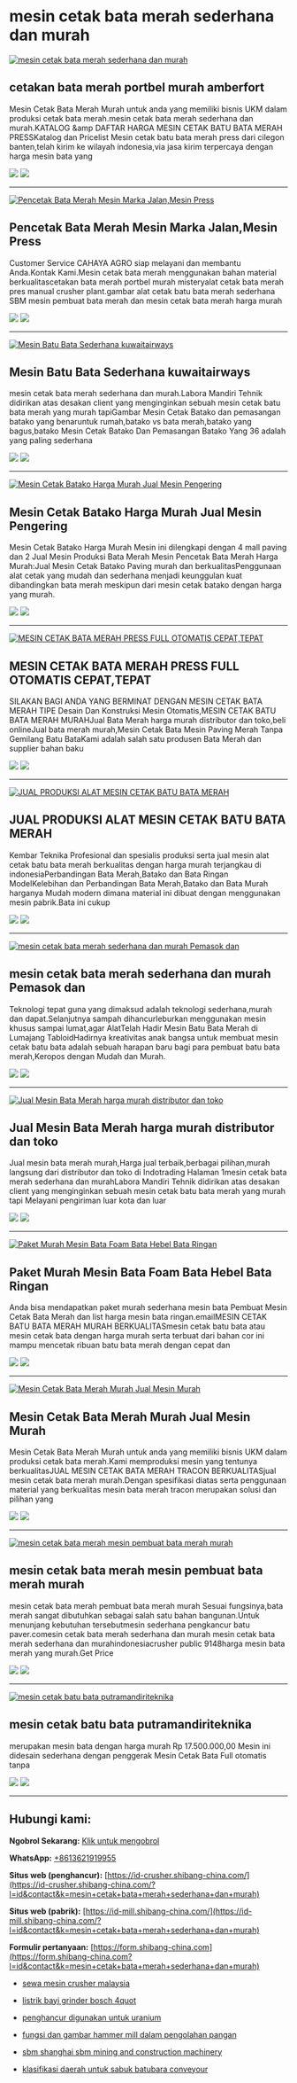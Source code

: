 # mesin cetak bata merah sederhana dan murah

<a href="https://swt.shibang-china.com/?l=id&img&k=mesin+cetak+bata+merah+sederhana+dan+murah" target="_blank">![mesin cetak bata merah sederhana dan murah](http://static.shibang-china.com/all-800x300/231.jpg)</a>

## cetakan bata merah portbel murah amberfort
Mesin Cetak Bata Merah Murah untuk anda yang memiliki bisnis UKM dalam produksi cetak bata merah.mesin cetak bata merah sederhana dan murah.KATALOG &amp DAFTAR HARGA MESIN CETAK BATU BATA MERAH PRESSKatalog dan Pricelist Mesin cetak batu bata merah press dari cilegon banten,telah kirim ke wilayah indonesia,via jasa kirim terpercaya dengan harga mesin bata yang


<a href="https://whatsapp.shibangsoft.com/WhatsApp.php" target="_blank" title="WhatsApp">![](http://static.shibang-china.com/icon/whatsapp.png)</a> <a href="https://swt.shibang-china.com/?l=id&icon&k=mesin+cetak+bata+merah+sederhana+dan+murah" target="_blank">![](http://static.shibang-china.com/icon/chat-id.png)</a>

---

<a href="https://swt.shibang-china.com/?l=id&img&k=mesin+cetak+bata+merah+sederhana+dan+murah" target="_blank">![Pencetak Bata Merah Mesin Marka Jalan,Mesin Press](http://static.shibang-china.com/all-800x300/1285.jpg)</a>

## Pencetak Bata Merah Mesin Marka Jalan,Mesin Press
Customer Service CAHAYA AGRO siap melayani dan membantu Anda.Kontak Kami.Mesin cetak bata merah menggunakan bahan material berkualitascetakan bata merah portbel murah misteryalat cetak bata merah pres manual crusher plant.gambar alat cetak batu bata merah sederhana SBM mesin pembuat bata merah dan mesin cetak bata merah harga murah


<a href="https://whatsapp.shibangsoft.com/WhatsApp.php" target="_blank" title="WhatsApp">![](http://static.shibang-china.com/icon/whatsapp.png)</a> <a href="https://swt.shibang-china.com/?l=id&icon&k=mesin+cetak+bata+merah+sederhana+dan+murah" target="_blank">![](http://static.shibang-china.com/icon/chat-id.png)</a>

---

<a href="https://swt.shibang-china.com/?l=id&img&k=mesin+cetak+bata+merah+sederhana+dan+murah" target="_blank">![Mesin Batu Bata Sederhana kuwaitairways](http://static.shibang-china.com/all-800x300/463.jpg)</a>

## Mesin Batu Bata Sederhana kuwaitairways
mesin cetak bata merah sederhana dan murah.Labora Mandiri Tehnik didirikan atas desakan client yang menginginkan sebuah mesin cetak batu bata merah yang murah tapiGambar Mesin Cetak Batako dan pemasangan batako yang benaruntuk rumah,batako vs bata merah,batako yang bagus,batako Mesin Cetak Batako Dan Pemasangan Batako Yang 36 adalah yang paling sederhana


<a href="https://whatsapp.shibangsoft.com/WhatsApp.php" target="_blank" title="WhatsApp">![](http://static.shibang-china.com/icon/whatsapp.png)</a> <a href="https://swt.shibang-china.com/?l=id&icon&k=mesin+cetak+bata+merah+sederhana+dan+murah" target="_blank">![](http://static.shibang-china.com/icon/chat-id.png)</a>

---

<a href="https://swt.shibang-china.com/?l=id&img&k=mesin+cetak+bata+merah+sederhana+dan+murah" target="_blank">![Mesin Cetak Batako Harga Murah Jual Mesin Pengering](http://static.shibang-china.com/all-800x300/1170.jpg)</a>

## Mesin Cetak Batako Harga Murah Jual Mesin Pengering
Mesin Cetak Batako Harga Murah Mesin ini dilengkapi dengan 4 mall paving dan 2 Jual Mesin Produksi Bata Merah Mesin Pencetak Bata Merah Harga Murah:Jual Mesin Cetak Batako Paving murah dan berkualitasPenggunaan alat cetak yang mudah dan sederhana menjadi keunggulan kuat dibandingkan bata merah meskipun dari mesin cetak batako dengan harga yang murah.


<a href="https://whatsapp.shibangsoft.com/WhatsApp.php" target="_blank" title="WhatsApp">![](http://static.shibang-china.com/icon/whatsapp.png)</a> <a href="https://swt.shibang-china.com/?l=id&icon&k=mesin+cetak+bata+merah+sederhana+dan+murah" target="_blank">![](http://static.shibang-china.com/icon/chat-id.png)</a>

---

<a href="https://swt.shibang-china.com/?l=id&img&k=mesin+cetak+bata+merah+sederhana+dan+murah" target="_blank">![MESIN CETAK BATA MERAH PRESS FULL OTOMATIS CEPAT,TEPAT](http://static.shibang-china.com/all-800x300/177.jpg)</a>

## MESIN CETAK BATA MERAH PRESS FULL OTOMATIS CEPAT,TEPAT
SILAKAN BAGI ANDA YANG BERMINAT DENGAN MESIN CETAK BATA MERAH TIPE Desain Dan Konstruksi Mesin Otomatis,MESIN CETAK BATU BATA MERAH MURAHJual Bata Merah harga murah distributor dan toko,beli onlineJual bata merah murah,Mesin Cetak Bata Mesin Paving Merah Tanpa Gemilang Batu BataKami adalah salah satu produsen Bata Merah dan supplier bahan baku


<a href="https://whatsapp.shibangsoft.com/WhatsApp.php" target="_blank" title="WhatsApp">![](http://static.shibang-china.com/icon/whatsapp.png)</a> <a href="https://swt.shibang-china.com/?l=id&icon&k=mesin+cetak+bata+merah+sederhana+dan+murah" target="_blank">![](http://static.shibang-china.com/icon/chat-id.png)</a>

---

<a href="https://swt.shibang-china.com/?l=id&img&k=mesin+cetak+bata+merah+sederhana+dan+murah" target="_blank">![JUAL PRODUKSI ALAT MESIN CETAK BATU BATA MERAH](http://static.shibang-china.com/all-800x300/146.jpg)</a>

## JUAL PRODUKSI ALAT MESIN CETAK BATU BATA MERAH
Kembar Teknika Profesional dan spesialis produksi serta jual mesin alat cetak batu bata merah berkualitas dengan harga murah terjangkau di indonesiaPerbandingan Bata Merah,Batako dan Bata Ringan ModelKelebihan dan Perbandingan Bata Merah,Batako dan Bata Murah harganya Mudah modern dimana material ini dibuat dengan menggunakan mesin pabrik.Bata ini cukup


<a href="https://whatsapp.shibangsoft.com/WhatsApp.php" target="_blank" title="WhatsApp">![](http://static.shibang-china.com/icon/whatsapp.png)</a> <a href="https://swt.shibang-china.com/?l=id&icon&k=mesin+cetak+bata+merah+sederhana+dan+murah" target="_blank">![](http://static.shibang-china.com/icon/chat-id.png)</a>

---

<a href="https://swt.shibang-china.com/?l=id&img&k=mesin+cetak+bata+merah+sederhana+dan+murah" target="_blank">![mesin cetak bata merah sederhana dan murah Pemasok dan](http://static.shibang-china.com/all-800x300/762.jpg)</a>

## mesin cetak bata merah sederhana dan murah Pemasok dan
Teknologi tepat guna yang dimaksud adalah teknologi sederhana,murah dan dapat.Selanjutnya sampah dihancurleburkan menggunakan mesin khusus sampai lumat,agar AlatTelah Hadir Mesin Batu Bata Merah di Lumajang TabloidHadirnya kreativitas anak bangsa untuk membuat mesin cetak batu bata adalah sebuah harapan baru bagi para pembuat batu bata merah,Keropos dengan Mudah dan Murah.


<a href="https://whatsapp.shibangsoft.com/WhatsApp.php" target="_blank" title="WhatsApp">![](http://static.shibang-china.com/icon/whatsapp.png)</a> <a href="https://swt.shibang-china.com/?l=id&icon&k=mesin+cetak+bata+merah+sederhana+dan+murah" target="_blank">![](http://static.shibang-china.com/icon/chat-id.png)</a>

---

<a href="https://swt.shibang-china.com/?l=id&img&k=mesin+cetak+bata+merah+sederhana+dan+murah" target="_blank">![Jual Mesin Bata Merah harga murah distributor dan toko](http://static.shibang-china.com/all-800x300/778.jpg)</a>

## Jual Mesin Bata Merah harga murah distributor dan toko
Jual mesin bata merah murah,Harga jual terbaik,berbagai pilihan,murah langsung dari distributor dan toko di Indotrading Halaman 1mesin cetak bata merah sederhana dan murahLabora Mandiri Tehnik didirikan atas desakan client yang menginginkan sebuah mesin cetak batu bata merah yang murah tapi Melayani pengiriman luar kota dan luar


<a href="https://whatsapp.shibangsoft.com/WhatsApp.php" target="_blank" title="WhatsApp">![](http://static.shibang-china.com/icon/whatsapp.png)</a> <a href="https://swt.shibang-china.com/?l=id&icon&k=mesin+cetak+bata+merah+sederhana+dan+murah" target="_blank">![](http://static.shibang-china.com/icon/chat-id.png)</a>

---

<a href="https://swt.shibang-china.com/?l=id&img&k=mesin+cetak+bata+merah+sederhana+dan+murah" target="_blank">![Paket Murah Mesin Bata Foam Bata Hebel Bata Ringan](http://static.shibang-china.com/all-800x300/1398.jpg)</a>

## Paket Murah Mesin Bata Foam Bata Hebel Bata Ringan
Anda bisa mendapatkan paket murah sederhana mesin bata Pembuat Mesin Cetak Bata Merah dan list harga mesin bata ringan.emailMESIN CETAK BATU BATA MERAH MURAH BERKUALITASmesin cetak batu bata atau mesin cetak bata dengan harga murah serta terbuat dari bahan cor ini mampu mencetak ribuan batu bata merah dengan cepat dan


<a href="https://whatsapp.shibangsoft.com/WhatsApp.php" target="_blank" title="WhatsApp">![](http://static.shibang-china.com/icon/whatsapp.png)</a> <a href="https://swt.shibang-china.com/?l=id&icon&k=mesin+cetak+bata+merah+sederhana+dan+murah" target="_blank">![](http://static.shibang-china.com/icon/chat-id.png)</a>

---

<a href="https://swt.shibang-china.com/?l=id&img&k=mesin+cetak+bata+merah+sederhana+dan+murah" target="_blank">![Mesin Cetak Bata Merah Murah Jual Mesin Murah](http://static.shibang-china.com/all-800x300/985.jpg)</a>

## Mesin Cetak Bata Merah Murah Jual Mesin Murah
Mesin Cetak Bata Merah Murah untuk anda yang memiliki bisnis UKM dalam produksi cetak bata merah.Kami memproduksi mesin yang tentunya berkualitasJUAL MESIN CETAK BATA MERAH TRACON BERKUALITASjual mesin cetak bata merah murah.Dengan spesifikasi diatas serta penggunaan material yang berkualitas mesin bata merah tracon merupakan solusi dan pilihan yang


<a href="https://whatsapp.shibangsoft.com/WhatsApp.php" target="_blank" title="WhatsApp">![](http://static.shibang-china.com/icon/whatsapp.png)</a> <a href="https://swt.shibang-china.com/?l=id&icon&k=mesin+cetak+bata+merah+sederhana+dan+murah" target="_blank">![](http://static.shibang-china.com/icon/chat-id.png)</a>

---

<a href="https://swt.shibang-china.com/?l=id&img&k=mesin+cetak+bata+merah+sederhana+dan+murah" target="_blank">![mesin cetak bata merah mesin pembuat bata merah murah](http://static.shibang-china.com/all-800x300/90.jpg)</a>

## mesin cetak bata merah mesin pembuat bata merah murah
mesin cetak bata merah pembuat bata merah murah Sesuai fungsinya,bata merah sangat dibutuhkan sebagai salah satu bahan bangunan.Untuk menunjang kebutuhan tersebutmesin sederhana pengkancur batu paver.comesin cetak bata merah sederhana dan murah mesin cetak bata merah sederhana dan murahindonesiacrusher public 9148harga mesin bata merah yang murah.Get Price


<a href="https://whatsapp.shibangsoft.com/WhatsApp.php" target="_blank" title="WhatsApp">![](http://static.shibang-china.com/icon/whatsapp.png)</a> <a href="https://swt.shibang-china.com/?l=id&icon&k=mesin+cetak+bata+merah+sederhana+dan+murah" target="_blank">![](http://static.shibang-china.com/icon/chat-id.png)</a>

---

<a href="https://swt.shibang-china.com/?l=id&img&k=mesin+cetak+bata+merah+sederhana+dan+murah" target="_blank">![mesin cetak batu bata putramandiriteknika](http://static.shibang-china.com/all-800x300/1459.jpg)</a>

## mesin cetak batu bata putramandiriteknika
merupakan mesin bata dengan harga murah Rp 17.500.000,00 Mesin ini didesain sederhana dengan penggerak Mesin Cetak Bata Full otomatis tanpa

<a href="https://whatsapp.shibangsoft.com/WhatsApp.php" target="_blank" title="WhatsApp">![](http://static.shibang-china.com/icon/whatsapp.png)</a> <a href="https://swt.shibang-china.com/?l=id&icon&k=mesin+cetak+bata+merah+sederhana+dan+murah" target="_blank">![](http://static.shibang-china.com/icon/chat-id.png)</a>

---
## Hubungi kami:

**Ngobrol Sekarang:** [Klik untuk mengobrol](https://swt.shibang-china.com?l=id&contact&k=mesin+cetak+bata+merah+sederhana+dan+murah)

**WhatsApp:**  [+8613621919955](https://whatsapp.shibangsoft.com/WhatsApp.php)

**Situs web (penghancur):** [https://id-crusher.shibang-china.com/](https://id-crusher.shibang-china.com/?l=id&contact&k=mesin+cetak+bata+merah+sederhana+dan+murah)

**Situs web (pabrik):** [https://id-mill.shibang-china.com/](https://id-mill.shibang-china.com/?l=id&contact&k=mesin+cetak+bata+merah+sederhana+dan+murah)

**Formulir pertanyaan:** [https://form.shibang-china.com](https://form.shibang-china.com?l=id&contact&k=mesin+cetak+bata+merah+sederhana+dan+murah)

* [sewa mesin crusher malaysia](../17/sewa%20mesin%20crusher%20malaysia.md)

* [listrik bayi grinder bosch 4quot](../29/listrik%20bayi%20grinder%20bosch%204quot.md)

* [penghancur digunakan untuk uranium](../28/penghancur%20digunakan%20untuk%20uranium.md)

* [fungsi dan gambar hammer mill dalam pengolahan pangan](../17/fungsi%20dan%20gambar%20hammer%20mill%20dalam%20pengolahan%20pangan.md)

* [sbm shanghai sbm mining and construction machinery](../17/sbm%20shanghai%20sbm%20mining%20and%20construction%20machinery.md)

* [klasifikasi daerah untuk sabuk batubara conveyour](../23/klasifikasi%20daerah%20untuk%20sabuk%20batubara%20conveyour.md)